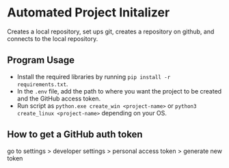 # Automated Project Initalizer 

Creates a local repository, set ups git, creates a repository on github, and connects to the local repository.

## Program Usage

- Install the required libraries by running `pip install -r requirements.txt`.
- In the `.env` file, add the path to where you want the project to be created and the GitHub access token.
- Run script as `python.exe create_win <project-name>` or `python3 create_linux <project-name>` depending on your OS.


## How to get a GitHub auth token

go to settings > developer settings > personal access token > generate new token
